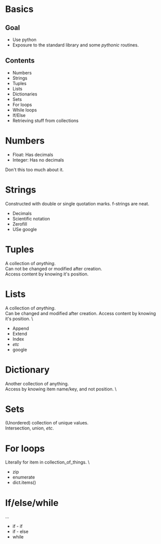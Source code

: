 # Basics
## Goal
- Use python
- Exposure to the standard library and some *pythonic* routines. 
## Contents
- Numbers
- Strings
- Tuples
- Lists
- Dictionaries
- Sets
- For loops
- While loops
- If/Else
- Retrieving stuff from collections

# Numbers
- Float: Has decimals
- Integer: Has no decimals

Don't this too much about it. 

# Strings
Constructed with double or single quotation marks. 
f-strings are neat. 
- Decimals
- Scientific notation
- Zerofill
- USe google

# Tuples
A collection of *anything*. \
Can not be changed or modified after creation.\
Access content by knowing it's position. 

# Lists
A collection of *anything*. \
Can be changed and modified after creation.
Access content by knowing it's position. \
- Append
- Extend
- Index
- *etc*
- google

# Dictionary
Another collection of anything. \
Access by knowing item name/key, and not position. \

# Sets
(Unordered) collection of unique values.\
Intersection, union, *etc*. 

# For loops
Literally for item in collection_of_things. \
- zip
- enumerate
- dict.items()

# If/else/while
 ... 
 - if - if
 - if - else
 - while 

